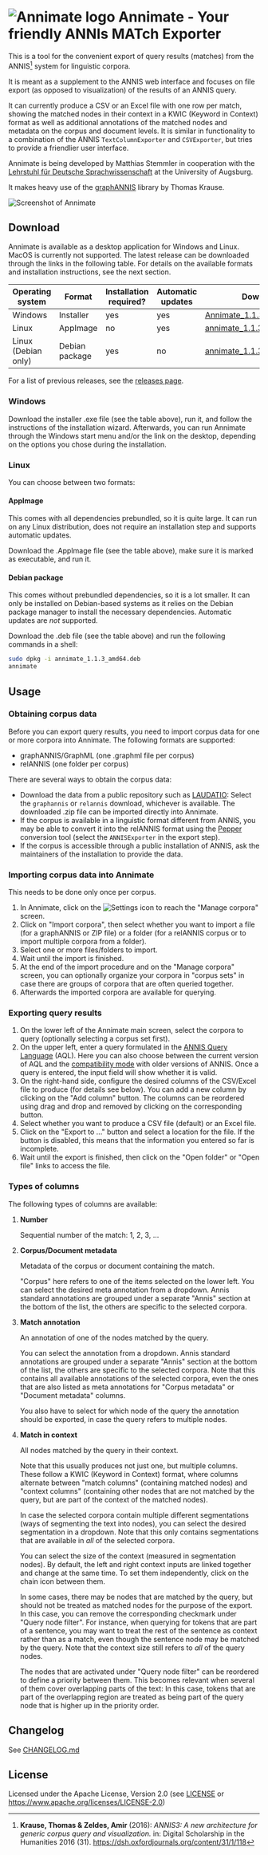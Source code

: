 # ![Annimate logo](annimate_desktop/src-tauri/icons/32x32.png) Annimate - Your friendly ANNIs MATch Exporter

This is a tool for the convenient export of query results (matches) from the ANNIS[^1] system for linguistic corpora.

It is meant as a supplement to the ANNIS web interface and focuses on file export (as opposed to visualization) of the results of an ANNIS query.

It can currently produce a CSV or an Excel file with one row per match, showing the matched nodes in their context in a KWIC (Keyword in Context) format as well as additional annotations of the matched nodes and metadata on the corpus and document levels. It is similar in functionality to a combination of the ANNIS `TextColumnExporter` and `CSVExporter`, but tries to provide a friendlier user interface.

Annimate is being developed by Matthias Stemmler in cooperation with the [Lehrstuhl für Deutsche Sprachwissenschaft](https://www.uni-augsburg.de/de/fakultaet/philhist/professuren/germanistik/deutsche-sprachwissenschaft/) at the University of Augsburg.

It makes heavy use of the [graphANNIS](https://github.com/korpling/graphANNIS) library by Thomas Krause.

![Screenshot of Annimate](docs/images/screenshot.png)

## Download

Annimate is available as a desktop application for Windows and Linux. MacOS is currently not supported. The latest release can be downloaded through the links in the following table. For details on the available formats and installation instructions, see the next section.

| Operating system    | Format         | Installation required? | Automatic updates | Download link                      |
| ------------------- | -------------- | ---------------------- | ----------------- | ---------------------------------- |
| Windows             | Installer      | yes                    | yes               | [Annimate_1.1.3_x64-setup.exe][1]  |
| Linux               | AppImage       | no                     | yes               | [annimate_1.1.3_amd64.AppImage][2] |
| Linux (Debian only) | Debian package | yes                    | no                | [annimate_1.1.3_amd64.deb][3]      |

For a list of previous releases, see the [releases page](https://github.com/matthias-stemmler/annimate/releases).

### Windows

Download the installer .exe file (see the table above), run it, and follow the instructions of the installation wizard. Afterwards, you can run Annimate through the Windows start menu and/or the link on the desktop, depending on the options you chose during the installation.

### Linux

You can choose between two formats:

#### AppImage

This comes with all dependencies prebundled, so it is quite large. It can run on any Linux distribution, does not require an installation step and supports automatic updates.

Download the .AppImage file (see the table above), make sure it is marked as executable, and run it.

#### Debian package

This comes without prebundled dependencies, so it is a lot smaller. It can only be installed on Debian-based systems as it relies on the Debian package manager to install the necessary dependencies. Automatic updates are _not_ supported.

Download the .deb file (see the table above) and run the following commands in a shell:

```sh
sudo dpkg -i annimate_1.1.3_amd64.deb
annimate
```

## Usage

### Obtaining corpus data

Before you can export query results, you need to import corpus data for one or more corpora into Annimate. The following formats are supported:

- graphANNIS/GraphML (one .graphml file per corpus)
- relANNIS (one folder per corpus)

There are several ways to obtain the corpus data:

- Download the data from a public repository such as [LAUDATIO](https://www.laudatio-repository.org/): Select the `graphannis` or `relannis` download, whichever is available. The downloaded .zip file can be imported directly into Annimate.
- If the corpus is available in a linguistic format different from ANNIS, you may be able to convert it into the relANNIS format using the [Pepper](https://corpus-tools.org/pepper/) conversion tool (select the `ANNISExporter` in the export step).
- If the corpus is accessible through a public installation of ANNIS, ask the maintainers of the installation to provide the data.

### Importing corpus data into Annimate

This needs to be done only once per corpus.

1. In Annimate, click on the ![Settings](docs/images/settings.svg) icon to reach the "Manage corpora" screen.
2. Click on "Import corpora", then select whether you want to import a file (for a graphANNIS or ZIP file) or a folder (for a relANNIS corpus or to import multiple corpora from a folder).
3. Select one or more files/folders to import.
4. Wait until the import is finished.
5. At the end of the import procedure and on the "Manage corpora" screen, you can optionally organize your corpora in "corpus sets" in case there are groups of corpora that are often queried together.
6. Afterwards the imported corpora are available for querying.

### Exporting query results

1. On the lower left of the Annimate main screen, select the corpora to query (optionally selecting a corpus set first).
2. On the upper left, enter a query formulated in the [ANNIS Query Language](https://korpling.github.io/ANNIS/4.0/user-guide/aql/index.html) (AQL). Here you can also choose between the current version of AQL and the [compatibility mode](https://korpling.github.io/ANNIS/4.0/user-guide/aql/compatibility-mode.html) with older versions of ANNIS. Once a query is entered, the input field will show whether it is valid.
3. On the right-hand side, configure the desired columns of the CSV/Excel file to produce (for details see below). You can add a new column by clicking on the "Add column" button. The columns can be reordered using drag and drop and removed by clicking on the corresponding button.
4. Select whether you want to produce a CSV file (default) or an Excel file.
5. Click on the "Export to ..." button and select a location for the file. If the button is disabled, this means that the information you entered so far is incomplete.
6. Wait until the export is finished, then click on the "Open folder" or "Open file" links to access the file.

### Types of columns

The following types of columns are available:

1. **Number**

   Sequential number of the match: 1, 2, 3, ...

2. **Corpus/Document metadata**

   Metadata of the corpus or document containing the match.

   "Corpus" here refers to one of the items selected on the lower left. You can select the desired meta annotation from a dropdown. Annis standard annotations are grouped under a separate "Annis" section at the bottom of the list, the others are specific to the selected corpora.

3. **Match annotation**

   An annotation of one of the nodes matched by the query.

   You can select the annotation from a dropdown. Annis standard annotations are grouped under a separate "Annis" section at the bottom of the list, the others are specific to the selected corpora. Note that this contains all available annotations of the selected corpora, even the ones that are also listed as meta annotations for "Corpus metadata" or "Document metadata" columns.

   You also have to select for which node of the query the annotation should be exported, in case the query refers to multiple nodes.

4. **Match in context**

   All nodes matched by the query in their context.

   Note that this usually produces not just one, but multiple columns. These follow a KWIC (Keyword in Context) format, where columns alternate between "match columns" (containing matched nodes) and "context columns" (containing other nodes that are not matched by the query, but are part of the context of the matched nodes).

   In case the selected corpora contain multiple different segmentations (ways of segmenting the text into nodes), you can select the desired segmentation in a dropdown. Note that this only contains segmentations that are available in _all_ of the selected corpora.

   You can select the size of the context (measured in segmentation nodes). By default, the left and right context inputs are linked together and change at the same time. To set them independently, click on the chain icon between them.

   In some cases, there may be nodes that are matched by the query, but should not be treated as matched nodes for the purpose of the export. In this case, you can remove the corresponding checkmark under "Query node filter". For instance, when querying for tokens that are part of a sentence, you may want to treat the rest of the sentence as context rather than as a match, even though the sentence node may be matched by the query. Note that the context size still refers to _all_ of the query nodes.

   The nodes that are activated under "Query node filter" can be reordered to define a priority between them. This becomes relevant when several of them cover overlapping parts of the text: In this case, tokens that are part of the overlapping region are treated as being part of the query node that is higher up in the priority order.

## Changelog

See [CHANGELOG.md](CHANGELOG.md)

## License

Licensed under the Apache License, Version 2.0 (see [LICENSE](LICENSE) or https://www.apache.org/licenses/LICENSE-2.0)

[1]: https://github.com/matthias-stemmler/annimate/releases/download/v1.1.3/Annimate_1.1.3_x64-setup.exe
[2]: https://github.com/matthias-stemmler/annimate/releases/download/v1.1.3/annimate_1.1.3_amd64.AppImage
[3]: https://github.com/matthias-stemmler/annimate/releases/download/v1.1.3/annimate_1.1.3_amd64.deb

[^1]:
    **Krause, Thomas & Zeldes, Amir** (2016):
    _ANNIS3: A new architecture for generic corpus query and visualization._
    in: Digital Scholarship in the Humanities 2016 (31).
    <https://dsh.oxfordjournals.org/content/31/1/118>
